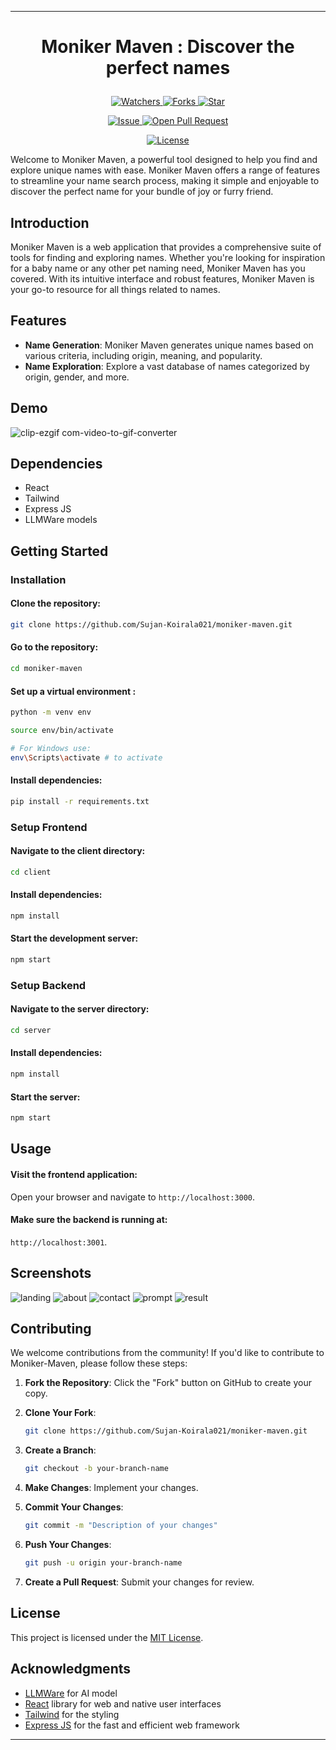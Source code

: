 

---

# <p align="center">Moniker Maven</span> : Discover the perfect names</p>
<p align="center">
    <p align="center">
        <a href="https://github.com/Sujan-Koirala021/moniker-maven" target="blank">
            <img src="https://img.shields.io/github/watchers/Sujan-Koirala021/moniker-maven?style=for-the-badge&logo=appveyor" alt="Watchers"/>
        </a>
        <a href="https://github.com/Sujan-Koirala021/moniker-maven" target="blank">
            <img src="https://img.shields.io/github/forks/Sujan-Koirala021/moniker-maven?style=for-the-badge&logo=appveyor" alt="Forks"/>
        </a>
        <a href="https://github.com/Sujan-Koirala021/moniker-maven/stargazers" target="blank">
            <img src="https://img.shields.io/github/stars/Sujan-Koirala021/moniker-maven?style=for-the-badge&logo=appveyor" alt="Star"/>
        </a>
    </p>
    <p align="center">
        <a href="https://github.com/Sujan-Koirala021/moniker-maven/issues" target="blank">
            <img src="https://img.shields.io/github/issues/Sujan-Koirala021/moniker-maven?style=for-the-badge&logo=appveyor" alt="Issue"/>
        </a>
        <a href="https://github.com/Sujan-Koirala021/moniker-maven/pulls" target="blank">
            <img src="https://img.shields.io/github/issues-pr/Sujan-Koirala021/moniker-maven?style=for-the-badge&logo=appveyor" alt="Open Pull Request"/>
        </a>
    </p>
    <p align="center">
        <a href="https://github.com/Sujan-Koirala021/moniker-maven/blob/master/LICENSE" target="blank">
            <img src="https://img.shields.io/github/license/Sujan-Koirala021/moniker-maven?style=for-the-badge&logo=appveyor" alt="License" />
        </a>
    </p>
</p>

Welcome to Moniker Maven, a powerful tool designed to help you find and explore unique names with ease. Moniker Maven offers a range of features to streamline your name search process, making it simple and enjoyable to discover the perfect name for your bundle of joy or furry friend.


## Introduction
Moniker Maven is a web application that provides a comprehensive suite of tools for finding and exploring names. Whether you're looking for inspiration for a baby name or any other pet naming need, Moniker Maven has you covered. With its intuitive interface and robust features, Moniker Maven is your go-to resource for all things related to names.


## Features

- **Name Generation**: Moniker Maven generates unique names based on various criteria, including origin, meaning, and popularity.
- **Name Exploration**: Explore a vast database of names categorized by origin, gender, and more.

## Demo
![clip-ezgif com-video-to-gif-converter](https://github.com/Sujan-Koirala021/moniker-maven/assets/84112374/9bc1c94e-4d0e-4e9e-9504-28658498ec2b)



## Dependencies
- React
- Tailwind
- Express JS
- LLMWare models

## Getting Started

### Installation

#### Clone the repository:
```bash
git clone https://github.com/Sujan-Koirala021/moniker-maven.git
```
#### Go to the repository:
```bash
cd moniker-maven
```

#### Set up a virtual environment :
```bash
python -m venv env

source env/bin/activate 

# For Windows use:
env\Scripts\activate # to activate
```

#### Install dependencies:
```bash
pip install -r requirements.txt
```


### Setup Frontend 

#### Navigate to the client directory:
```bash
cd client
```

#### Install dependencies:
```bash
npm install
```

#### Start the development server:
```bash
npm start
```

### Setup Backend 

#### Navigate to the server directory:
```bash
cd server
```

#### Install dependencies:
```bash
npm install
```

#### Start the  server:
```bash
npm start
```

## Usage

#### Visit the frontend application:
Open your browser and navigate to `http://localhost:3000`.

#### Make sure the backend is running at:
`http://localhost:3001`.


## Screenshots

![landing](https://github.com/Sujan-Koirala021/moniker-maven/assets/84112374/dad74a1d-53e2-40d7-802b-bc545139b9fa)
![about](https://github.com/Sujan-Koirala021/moniker-maven/assets/84112374/28317848-27ed-494e-9bf9-42e59c54fb67)
![contact](https://github.com/Sujan-Koirala021/moniker-maven/assets/84112374/f103f3c0-f3e7-4489-828e-8492bdf8019b)
![prompt](https://github.com/Sujan-Koirala021/moniker-maven/assets/84112374/7cbb5f4a-6d20-4b02-b50c-2529872b6cb7)
![result](https://github.com/Sujan-Koirala021/moniker-maven/assets/84112374/f2a36447-c814-4245-9b6f-abc76cdbd418)


## Contributing

We welcome contributions from the community! If you'd like to contribute to Moniker-Maven, please follow these steps:

1. **Fork the Repository**: Click the "Fork" button on GitHub to create your copy.

2. **Clone Your Fork**:
   ```bash
   git clone https://github.com/Sujan-Koirala021/moniker-maven.git
   ```

3. **Create a Branch**:
   ```bash
   git checkout -b your-branch-name
   ```

4. **Make Changes**: Implement your changes.

5. **Commit Your Changes**:
   ```bash
   git commit -m "Description of your changes"
   ```

6. **Push Your Changes**:
   ```bash
   git push -u origin your-branch-name
   ```

7. **Create a Pull Request**: Submit your changes for review.

## License

This project is licensed under the [MIT License](LICENSE).

## Acknowledgments

- [LLMWare](https://www.llmware.ai/) for AI model
- [React](https://reactjs.org/) library for web and native user interfaces
- [Tailwind](https://tailwindcss.com/) for the styling
- [Express JS](https://expressjs.com/) for the fast and efficient web framework


---

